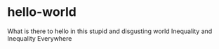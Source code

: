 # hello-world

What is there to hello in this stupid and disgusting world
Inequality and Inequality Everywhere
